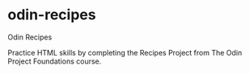 # odin-recipes

Odin Recipes

Practice HTML skills by completing the Recipes Project from The Odin Project Foundations course.